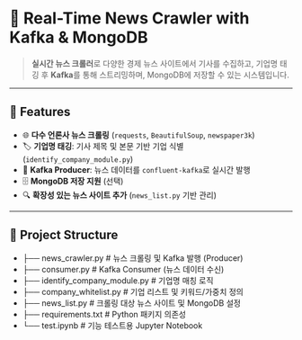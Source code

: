 
# 📰 Real-Time News Crawler with Kafka & MongoDB


> **실시간 뉴스 크롤러**로 다양한 경제 뉴스 사이트에서 기사를 수집하고, 기업명 태깅 후 **Kafka**를 통해 스트리밍하며, MongoDB에 저장할 수 있는 시스템입니다.

---

## 📌 Features
- 🌐 **다수 언론사 뉴스 크롤링** (`requests`, `BeautifulSoup`, `newspaper3k`)
- 🏷 **기업명 태깅**: 기사 제목 및 본문 기반 기업 식별 (`identify_company_module.py`)
- 🔗 **Kafka Producer**: 뉴스 데이터를 `confluent-kafka`로 실시간 발행
- 🗄 **MongoDB 저장 지원** (선택)
- 🔍 **확장성 있는 뉴스 사이트 추가** (`news_list.py` 기반 관리)

---

## 📂 Project Structure

- ├── news_crawler.py # 뉴스 크롤링 및 Kafka 발행 (Producer)
- ├── consumer.py # Kafka Consumer (뉴스 데이터 수신)
- ├── identify_company_module.py # 기업명 매칭 로직
- ├── company_whitelist.py # 기업 리스트 및 키워드/가중치 정의
- ├── news_list.py # 크롤링 대상 뉴스 사이트 및 MongoDB 설정
- ├── requirements.txt # Python 패키지 의존성
- └── test.ipynb # 기능 테스트용 Jupyter Notebook
